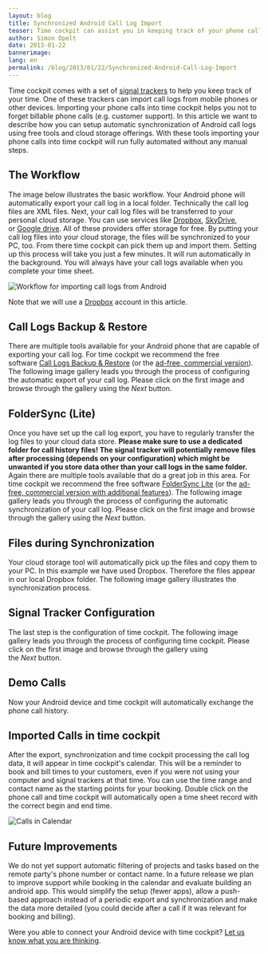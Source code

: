 ```yaml
---
layout: blog
title: Synchronized Android Call Log Import
teaser: Time cockpit can assist you in keeping track of your phone calls. By using two simple and free apps you can set up automatic synchronization from your Android phone, to cloud storage, to your desktop and into time cockpit.
author: Simon Opelt
date: 2013-01-22
bannerimage: 
lang: en
permalink: /blog/2013/01/22/Synchronized-Android-Call-Log-Import
---
```


<p xmlns="http://www.w3.org/1999/xhtml">Time cockpit comes with a set of <a href="http://help.timecockpit.com/?topic=html/bc84a014-edce-4c69-98a8-c6a7774b138c.htm" target="_blank">signal trackers</a> to help you keep track of your time. One of these trackers can import call logs from mobile phones or other devices. Importing your phone calls into time cockpit helps you not to forget billable phone calls (e.g. customer support). In this article we want to describe how you can setup automatic synchronization of Android call logs using free tools and cloud storage offerings. With these tools importing your phone calls into time cockpit will run fully automated without any manual steps.</p><h2 xmlns="http://www.w3.org/1999/xhtml">The Workflow</h2><p xmlns="http://www.w3.org/1999/xhtml">The image below illustrates the basic workflow. Your Android phone will automatically export your call log in a local folder. Technically the call log files are XML files. Next, your call log files will be transferred to your personal cloud storage. You can use services like <a href="http://www.dropbox.com" target="_blank">Dropbox</a>, <a href="http://www.skydrive.com" target="_blank">SkyDrive</a>, or <a href="http://drive.google.com" target="_blank">Google drive</a>. All of these providers offer storage for free. By putting your call log files into your cloud storage, the files will be synchronized to your PC, too. From there time cockpit can pick them up and import them. Setting up this process will take you just a few minutes. It will run automatically in the background. You will always have your call logs available when you complete your time sheet.</p><p xmlns="http://www.w3.org/1999/xhtml">
  <img src="{{site.baseurl}}/content/images/blog/2013/01/AndroidImportWorkflow.png" alt="Workflow for importing call logs from Android" />
</p><p xmlns="http://www.w3.org/1999/xhtml">Note that we will use a <a href="https://www.dropbox.com" target="_blank">Dropbox</a> account in this article.</p><h2 xmlns="http://www.w3.org/1999/xhtml">Call Logs Backup &amp; Restore</h2><p xmlns="http://www.w3.org/1999/xhtml">There are multiple tools available for your Android phone that are capable of exporting your call log. For time cockpit we recommend the free software <a href="https://play.google.com/store/apps/details?id=com.riteshsahu.CallLogBackupRestore" target="_blank">Call Logs Backup &amp; Restore</a> (or the <a href="https://play.google.com/store/apps/details?id=com.riteshsahu.CallLogBackupRestorePro" target="_blank">ad-free, commercial version</a>). The following image gallery leads you through the process of configuring the automatic export of your call log. Please click on the first image and browse through the gallery using the <em>Next</em> button.</p><f:function name="Composite.Media.ImageGallery.Slimbox2" xmlns:f="http://www.composite.net/ns/function/1.0">
  <f:param name="MediaFolder" value="MediaArchive:ed57fd1c-010e-49de-b46f-2ff25ba1a3a6" xmlns:f="http://www.composite.net/ns/function/1.0" />
  <f:param name="ThumbnailMaxWidth" value="100" xmlns:f="http://www.composite.net/ns/function/1.0" />
  <f:param name="ThumbnailMaxHeight" value="100" xmlns:f="http://www.composite.net/ns/function/1.0" />
  <f:param name="AutoSquareThumbnails" value="True" xmlns:f="http://www.composite.net/ns/function/1.0" />
</f:function><h2 xmlns="http://www.w3.org/1999/xhtml">FolderSync (Lite)</h2><p xmlns="http://www.w3.org/1999/xhtml">Once you have set up the call log export, you have to regularly transfer the log files to your cloud data store. <strong>Please make sure to use a dedicated folder for call history files! The signal tracker will potentially remove files after processing (depends on your configuration) which might be unwanted if you store data other than your call logs in the same folder.</strong> Again there are multiple tools available that do a great job in this area. For time cockpit we recommend the free software <a href="https://play.google.com/store/apps/details?id=dk.tacit.android.foldersync.lite" target="_blank">FolderSync Lite</a> (or the <a href="https://play.google.com/store/apps/details?id=dk.tacit.android.foldersync.full" target="_blank">ad-free, commercial version with additional features</a>). The following image gallery leads you through the process of configuring the automatic synchronization of your call log. Please click on the first image and browse through the gallery using the <em>Next</em> button.</p><f:function name="Composite.Media.ImageGallery.Slimbox2" xmlns:f="http://www.composite.net/ns/function/1.0">
  <f:param name="MediaFolder" value="MediaArchive:c906f71b-5705-47b0-ac91-a5aae5db4764" xmlns:f="http://www.composite.net/ns/function/1.0" />
  <f:param name="ThumbnailMaxWidth" value="100" xmlns:f="http://www.composite.net/ns/function/1.0" />
  <f:param name="ThumbnailMaxHeight" value="100" xmlns:f="http://www.composite.net/ns/function/1.0" />
  <f:param name="AutoSquareThumbnails" value="True" xmlns:f="http://www.composite.net/ns/function/1.0" />
</f:function><h2 xmlns="http://www.w3.org/1999/xhtml">Files during Synchronization</h2><p xmlns="http://www.w3.org/1999/xhtml">Your cloud storage tool will automatically pick up the files and copy them to your PC. In this example we have used Dropbox. Therefore the files appear in our local Dropbox folder. The following image gallery illustrates the synchronization process.</p><f:function name="Composite.Media.ImageGallery.Slimbox2" xmlns:f="http://www.composite.net/ns/function/1.0">
  <f:param name="MediaFolder" value="MediaArchive:803cdf5e-f9d4-4c61-b30b-191e66a58538" xmlns:f="http://www.composite.net/ns/function/1.0" />
  <f:param name="ThumbnailMaxWidth" value="100" xmlns:f="http://www.composite.net/ns/function/1.0" />
  <f:param name="ThumbnailMaxHeight" value="100" xmlns:f="http://www.composite.net/ns/function/1.0" />
  <f:param name="AutoSquareThumbnails" value="True" xmlns:f="http://www.composite.net/ns/function/1.0" />
</f:function><h2 xmlns="http://www.w3.org/1999/xhtml">Signal Tracker Configuration</h2><p xmlns="http://www.w3.org/1999/xhtml">The last step is the configuration of time cockpit. The following image gallery leads you through the process of configuring time cockpit. Please click on the first image and browse through the gallery using the <em>Next</em> button.</p><f:function name="Composite.Media.ImageGallery.Slimbox2" xmlns:f="http://www.composite.net/ns/function/1.0">
  <f:param name="MediaFolder" value="MediaArchive:f6d3e171-cab1-4a89-b50b-c18cc40b68ad" xmlns:f="http://www.composite.net/ns/function/1.0" />
  <f:param name="ThumbnailMaxWidth" value="100" xmlns:f="http://www.composite.net/ns/function/1.0" />
  <f:param name="ThumbnailMaxHeight" value="100" xmlns:f="http://www.composite.net/ns/function/1.0" />
  <f:param name="AutoSquareThumbnails" value="True" xmlns:f="http://www.composite.net/ns/function/1.0" />
</f:function><h2 xmlns="http://www.w3.org/1999/xhtml">Demo Calls</h2><p xmlns="http://www.w3.org/1999/xhtml">Now your Android device and time cockpit will automatically exchange the phone call history.</p><f:function name="Composite.Media.ImageGallery.Slimbox2" xmlns:f="http://www.composite.net/ns/function/1.0">
  <f:param name="MediaFolder" value="MediaArchive:68298f19-1d82-4c46-bbd9-291f98314849" xmlns:f="http://www.composite.net/ns/function/1.0" />
  <f:param name="ThumbnailMaxWidth" value="100" xmlns:f="http://www.composite.net/ns/function/1.0" />
  <f:param name="ThumbnailMaxHeight" value="100" xmlns:f="http://www.composite.net/ns/function/1.0" />
  <f:param name="AutoSquareThumbnails" value="True" xmlns:f="http://www.composite.net/ns/function/1.0" />
</f:function><h2 xmlns="http://www.w3.org/1999/xhtml">Imported Calls in time cockpit</h2><p xmlns="http://www.w3.org/1999/xhtml">After the export, synchronization and time cockpit processing the call log data, it will appear in time cockpit's calendar. This will be a reminder to book and bill times to your customers, even if you were not using your computer and signal trackers at that time. You can use the time range and contact name as the starting points for your booking. Double click on the phone call and time cockpit will automatically open a time sheet record with the correct begin and end time.</p><p xmlns="http://www.w3.org/1999/xhtml">
  <img src="{{site.baseurl}}/content/images/blog/2012/12/calllog/Calendar" alt="Calls in Calendar" title="Calls in Calendar" />
</p><h2 xmlns="http://www.w3.org/1999/xhtml">Future Improvements</h2><p xmlns="http://www.w3.org/1999/xhtml">We do not yet support automatic filtering of projects and tasks based on the remote party's phone number or contact name. In a future release we plan to improve support while booking in the calendar and evaluate building an android app. This would simplify the setup (fewer apps), allow a push-based approach instead of a periodic export and synchronization and make the data more detailed (you could decide after a call if it was relevant for booking and billing).</p><p xmlns="http://www.w3.org/1999/xhtml">Were you able to connect your Android device with time cockpit? <a href="{{site.baseurl}}/hilfe-support/kontakt/">Let us know what you are thinking</a>.</p>